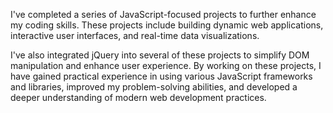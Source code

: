 I've completed a series of JavaScript-focused projects to further enhance my coding skills. These projects include building dynamic web applications, interactive user interfaces, and real-time data visualizations.

I've also integrated jQuery into several of these projects to simplify DOM manipulation and enhance user experience.
By working on these projects, I have gained practical experience in using various JavaScript frameworks and libraries, improved my problem-solving abilities, and developed a deeper understanding of modern web development practices.





